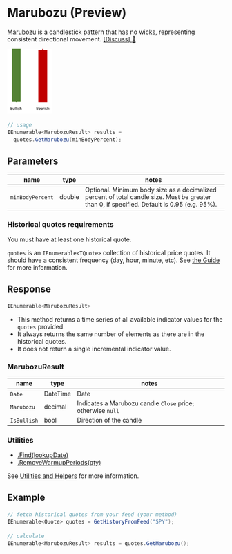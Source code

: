 # Marubozu (Preview)

[Marubozu](https://en.wikipedia.org/wiki/Marubozu) is a candlestick pattern that has no wicks, representing consistent directional movement.
[[Discuss] :speech_balloon:](https://github.com/DaveSkender/Stock.Indicators/discussions/512 "Community discussion about this indicator")

  <img src="pattern.png" alt="drawing" height="150" />

```csharp
// usage
IEnumerable<MarubozuResult> results =
  quotes.GetMarubozu(minBodyPercent);
```

## Parameters

| name | type | notes
| -- |-- |--
| `minBodyPercent` | double | Optional.  Minimum body size as a decimalized percent of total candle size.  Must be greater than 0, if specified.  Default is 0.95 (e.g. 95%).

### Historical quotes requirements

You must have at least one historical quote.

`quotes` is an `IEnumerable<TQuote>` collection of historical price quotes.  It should have a consistent frequency (day, hour, minute, etc).  See [the Guide](../../docs/GUIDE.md#historical-quotes) for more information.

## Response

```csharp
IEnumerable<MarubozuResult>
```

- This method returns a time series of all available indicator values for the `quotes` provided.
- It always returns the same number of elements as there are in the historical quotes.
- It does not return a single incremental indicator value.

### MarubozuResult

| name | type | notes
| -- |-- |--
| `Date` | DateTime | Date
| `Marubozu` | decimal | Indicates a Marubozu candle `Close` price; otherwise `null`
| `IsBullish` | bool | Direction of the candle

### Utilities

- [.Find(lookupDate)](../../docs/UTILITIES.md#find-indicator-result-by-date)
- [.RemoveWarmupPeriods(qty)](../../docs/UTILITIES.md#remove-warmup-periods)

See [Utilities and Helpers](../../docs/UTILITIES.md#content) for more information.

## Example

```csharp
// fetch historical quotes from your feed (your method)
IEnumerable<Quote> quotes = GetHistoryFromFeed("SPY");

// calculate
IEnumerable<MarubozuResult> results = quotes.GetMarubozu();
```
